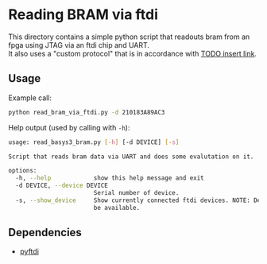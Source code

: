 # Reading BRAM via ftdi

This directory contains a simple python script that readouts bram from an fpga using JTAG via an ftdi chip and UART.  
It also uses a "custom protocol" that is in accordance with [TODO insert link]().  

## Usage

Example call:  

```bash
python read_bram_via_ftdi.py -d 210183A89AC3
```

Help output (used by calling with ```-h```):  

```bash
usage: read_basys3_bram.py [-h] [-d DEVICE] [-s]

Script that reads bram data via UART and does some evalutation on it.

options:
  -h, --help            show this help message and exit
  -d DEVICE, --device DEVICE
                        Serial number of device.
  -s, --show_device     Show currently connected ftdi devices. NOTE: Devices occupied by Vivados Hardware Manager may not
                        be available.
```


## Dependencies

- [pyftdi](https://eblot.github.io/pyftdi/)
